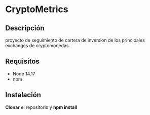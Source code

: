 # CryptoMetrics
## Descripción

proyecto de seguimiento de cartera de inversion de los principales exchanges de cryptomonedas.

## Requisitos
- Node 14.17
- npm

## Instalación
**Clonar** el repositorio y **npm install**